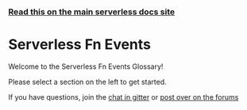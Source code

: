 <!--
title: Serverless - Fn - Events
menuText: Fn Events
layout: Doc
-->

<!-- DOCS-SITE-LINK:START automatically generated  -->

### [Read this on the main serverless docs site](https://www.serverless.com/framework/docs/providers/fn/events/)

<!-- DOCS-SITE-LINK:END -->

# Serverless Fn Events

Welcome to the Serverless Fn Events Glossary!

Please select a section on the left to get started.

If you have questions, join the [chat in gitter](https://gitter.im/serverless/serverless) or [post over on the forums](http://forum.serverless.com/)
